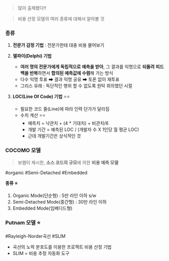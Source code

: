 >많이 출제됐다!!

> 비용 산정 모델의 여러 종류에 대해서 알아볼 것 

### 종류

1. **전문가 감정 기법** : 전문가한테 대충 비용 물어보기 
2. **델파이(Delphi) 기법** 
	- **여러 명의 전문가에게 독립적으로 예측을 받아**, 그 결과를 익명으로 **되돌려 피드백을 반복**하면서 **합의된 예측값에 수렴**해 가는 방식
	- 다수 익명 투표 ➡ 결과 익명 공유 ➡ 토론 없이 재투표 
	- 그리스 유래 : 독단적인 행위 할 수 없도록 원탁 회의했던 시절
	  
3. **LOC(Line Of Code) 기법**  ⭐⭐
	- 필요한 코드 줄(Line)에 따라 인력 단가가 달라짐
	- 수치 계산  ⭐⭐
		- 예측치 = 낙관치 + (4 * 기대치) + 비관치/6
		- 개발 기간 = 예측된 LOC / (개발자 수 X 1인당 월 평균 LOC) 
		- 근데 개발기간은 상식적인 것 
	  

### COCOMO 모델 
> 보햄이 제시한, **소스 코드의 규모**에 의한 **비용 예측 모델** 

#organic #Semi-Detached #Embedded

**종류 ⭐** 
1. Organic Mode(단순형) : 5만 라인 이하 s/w
2. Semi-Detached Mode(중간형) : 30만 라인 이하
3. Embedded Mode(임베디드형)

### Putnam 모델 ⭐
#Rayleigh-Norder곡선 #SLIM
- 곡선의 노력 분포도를 이용한 프로젝트 비용 산정 기법
- SLIM = 비용 추정 자동화 도구 





